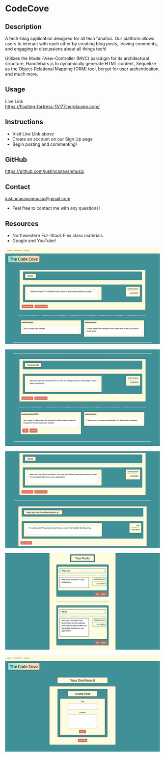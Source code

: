 # CodeCove

## Description 

A tech-blog application designed for all tech fanatics. Our platform allows users to interact with each other by creating blog posts, leaving comments, and engaging in discussions about all things tech!

Utilizes the Model-View-Controller (MVC) paradigm for its architectural structure, Handlebars.js to dynamically generate HTML content, Sequelize as the Object-Relational Mapping (ORM) tool, bcrypt for user authentication, and much more. 

## Usage
Live Link <br>
https://floating-fortress-15177.herokuapp.com/

## Instructions
- Visit Live Link above
- Create an account on our Sign Up page
- Begin posting and commenting!


## GitHub
https://github.com/justincanavanmusic

## Contact
justincanavanmusic@gmail.com <br>

- Feel free to contact me with any questions!

## Resources
- Northwestern Full-Stack Flex class materials <br>
- Google and YouTube!

![app screenshot](./Assets/Screenshot%202023-05-16%20at%208.45.50%20AM.png)

![app screenshot](./Assets/Screenshot%202023-05-16%20at%208.43.57%20AM.png)

![app screenshot](./Assets/Screenshot%202023-05-16%20at%207.41.06%20AM.png)

![app screenshot](./Assets/Screenshot%202023-05-16%20at%207.42.01%20AM.png)

![app screenshot](./Assets/Screenshot%202023-05-16%20at%207.54.35%20AM.png)
